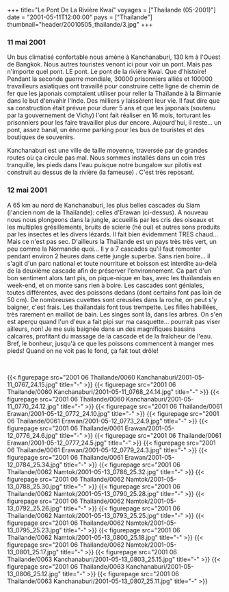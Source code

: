 +++
title="Le Pont  De La Rivière Kwai"
voyages = ["Thailande (05-2001)"]
date = "2001-05-11T12:00:00"
pays = ["Thailande"]
thumbnail="header/20010505_thailande/3.jpg"
+++
### 11 mai 2001

 Un bus climatisé confortable nous amène à Kanchanaburi, 130 km à l'Ouest de 
Bangkok. Nous autres touristes venont ici pour voir un pont. Mais pas n'importe 
quel pont. LE pont. Le pont de la rivière Kwai. Que d'histoire! Pendant la seconde 
guerre mondiale, 30000 prisonniers alliés et 100000 travailleurs asiatiques 
ont travaillé pour construire cette ligne de chemin de fer que les japonais 
comptaient utiliser pour relier la Thaïlande à la Birmanie dans le but d'envahir 
l'Inde. Des milliers y laissèrent leur vie. Il faut dire que sa construction 
était prévue pour durer 5 ans et que les japonais (soutenu par la gouvernement 
de Vichy) l'ont fait réaliser en 16 mois, torturant les prisonniers pour les 
faire travailler plus dur encore. Aujourd'hui, il reste... un pont, assez banal, 
un énorme parking pour les bus de touristes et des boutiques de souvenirs. 

Kanchanaburi est une ville de taille moyenne, traversée par de grandes routes 
où ça circule pas mal. Nous sommes installés dans un coin très tranquille, les 
pieds dans l'eau puisque notre bungalow sur pilotis est construit au dessus 
de la rivière (la fameuse) . C'est très reposant.

### 12 mai 2001

A 65 km au nord de Kanchanaburi, les plus belles cascades du Siam (l'ancien 
nom de la Thaïlande): celles d'Erawan (ci-dessus). A nouveau nous nous plongeons 
dans la jungle, accueillis par les cris des oiseaux et les multiples grésillements, 
bruits de scierie (hé oui) et autres sons produits par les insectes et les divers 
lézards. Il fait bien évidemment TRES chaud... Mais ce n'est pas sec. D'ailleurs 
la Thaïlande est un pays très très vert, un peu comme la Normandie quoi... Il 
y a 7 cascades qu'il faut remonter pendant environ 2 heures dans cette jungle 
superbe. Sans rien boire... il s'agit d'un parc national et toute nourriture 
et boisson est interdite au-delà de la deuxième cascade afin de préserver l'environnement. 
Ca part d'un bon sentiment alors tant pis, on pique-nique en bas, avec les thaïlandais 
en week-end, et on monte sans rien à boire. Les cascades sont géniales, toutes 
différentes, avec des poissons dedans (dont certains font pas loin de 50 cm). 
De nombreuses cuvettes sont creusées dans la roche, on peut s'y baigner, c'est 
frais. Les thaïlandais font tous trempette. Les filles habillées, très rarement 
en maillot de bain. Les singes sont là, dans les arbres. On s'en est aperçu 
quand l'un d'eux a fait pipi sur ma casquette... pourrait pas viser ailleurs, 
non! Je me suis baignée dans un des magnifiques bassins calcaires, profitant 
du massage de la cascade et de la fraîcheur de l'eau. Bref, le bonheur, jusqu'à 
ce que les poissons commencent à manger mes pieds! Quand on ne voit pas le fond, 
ça fait tout drôle!

&nbsp;


<div id="TOTO">{{< figurepage src="2001 06 Thailande/0060 Kanchanaburi/2001-05-11_0767_24.15.jpg" title="-"  >}}
{{< figurepage src="2001 06 Thailande/0060 Kanchanaburi/2001-05-11_0768_24.14.jpg" title="-"  >}}
{{< figurepage src="2001 06 Thailande/0060 Kanchanaburi/2001-05-11_0770_24.12.jpg" title="-"  >}}
{{< figurepage src="2001 06 Thailande/0061 Erawan/2001-05-12_0772_24.10.jpg" title="-"  >}}
{{< figurepage src="2001 06 Thailande/0061 Erawan/2001-05-12_0773_24.9.jpg" title="-"  >}}
{{< figurepage src="2001 06 Thailande/0061 Erawan/2001-05-12_0776_24.6.jpg" title="-"  >}}
{{< figurepage src="2001 06 Thailande/0061 Erawan/2001-05-12_0777_24.5.jpg" title="-"  >}}
{{< figurepage src="2001 06 Thailande/0061 Erawan/2001-05-12_0779_24.3.jpg" title="-"  >}}
{{< figurepage src="2001 06 Thailande/0061 Erawan/2001-05-12_0784_25.34.jpg" title="-"  >}}
{{< figurepage src="2001 06 Thailande/0062 Namtok/2001-05-13_0786_25.32.jpg" title="-"  >}}
{{< figurepage src="2001 06 Thailande/0062 Namtok/2001-05-13_0788_25.30.jpg" title="-"  >}}
{{< figurepage src="2001 06 Thailande/0062 Namtok/2001-05-13_0790_25.28.jpg" title="-"  >}}
{{< figurepage src="2001 06 Thailande/0062 Namtok/2001-05-13_0792_25.26.jpg" title="-"  >}}
{{< figurepage src="2001 06 Thailande/0062 Namtok/2001-05-13_0793_25.25.jpg" title="-"  >}}
{{< figurepage src="2001 06 Thailande/0062 Namtok/2001-05-13_0795_25.23.jpg" title="-"  >}}
{{< figurepage src="2001 06 Thailande/0062 Namtok/2001-05-13_0800_25.18.jpg" title="-"  >}}
{{< figurepage src="2001 06 Thailande/0062 Namtok/2001-05-13_0801_25.17.jpg" title="-"  >}}
{{< figurepage src="2001 06 Thailande/0063 Kanchanaburi/2001-05-13_0803_25.15.jpg" title="-"  >}}
{{< figurepage src="2001 06 Thailande/0063 Kanchanaburi/2001-05-13_0806_25.12.jpg" title="-"  >}}
{{< figurepage src="2001 06 Thailande/0063 Kanchanaburi/2001-05-13_0807_25.11.jpg" title="-"  >}}
</DIV>


